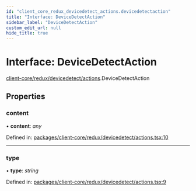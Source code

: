 ```yaml
---
id: "client_core_redux_devicedetect_actions.devicedetectaction"
title: "Interface: DeviceDetectAction"
sidebar_label: "DeviceDetectAction"
custom_edit_url: null
hide_title: true
---
```


# Interface: DeviceDetectAction

[client-core/redux/devicedetect/actions](../modules/client_core_redux_devicedetect_actions.md).DeviceDetectAction

## Properties

### content

• **content**: *any*

Defined in: [packages/client-core/redux/devicedetect/actions.tsx:10](https://github.com/xr3ngine/xr3ngine/blob/5c3dcaef1/packages/client-core/redux/devicedetect/actions.tsx#L10)

___

### type

• **type**: *string*

Defined in: [packages/client-core/redux/devicedetect/actions.tsx:9](https://github.com/xr3ngine/xr3ngine/blob/5c3dcaef1/packages/client-core/redux/devicedetect/actions.tsx#L9)

